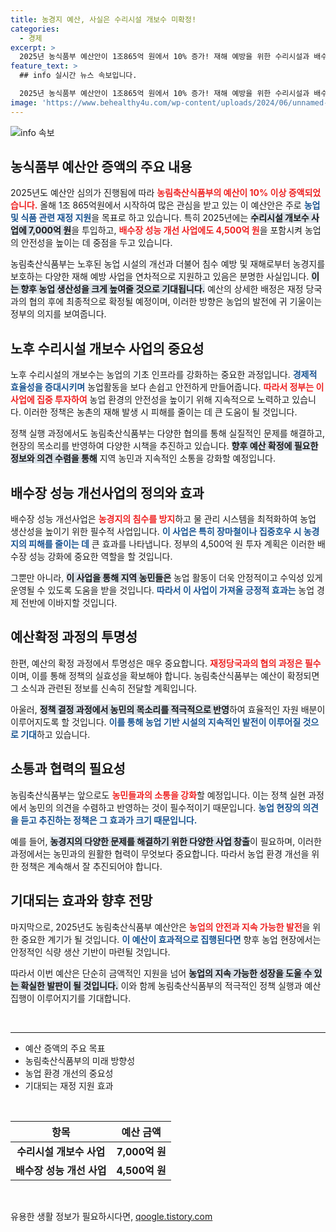 ```yaml
---
title: 농경지 예산, 사실은 수리시설 개보수 미확정!
categories:
  - 경제
excerpt: >
  2025년 농식품부 예산안이 1조865억 원에서 10% 증가! 재해 예방을 위한 수리시설과 배수장 개선에 1조 1,500억 원 투입, 농업 안전망 구축의 새로운 전환점이 될까요? 클릭하여 자세히 알아보세요!
feature_text: >
  ## info 실시간 뉴스 속보입니다.

  2025년 농식품부 예산안이 1조865억 원에서 10% 증가! 재해 예방을 위한 수리시설과 배수장 개선에 1조 1,500억 원 투입, 농업 안전망 구축의 새로운 전환점이 될까요? 클릭하여 자세히 알아보세요!
image: 'https://www.behealthy4u.com/wp-content/uploads/2024/06/unnamed-file.png'
---
```


<p><img src="https://www.behealthy4u.com/wp-content/uploads/2024/06/unnamed-file.png" alt="info 속보" /></p>

<h2 data-ke-size="size26">농식품부 예산안 증액의 주요 내용</h2>

<p data-ke-size="size16">2025년도 예산안 심의가 진행됨에 따라 <b><span style="color: #ee2323;">농림축산식품부의 예산이 10% 이상 증액되었습니다.</span></b> 올해 1조 865억원에서 시작하여 많은 관심을 받고 있는 이 예산안은 주로 <b><span style="color: #1a5490;">농업 및 식품 관련 재정 지원</span></b>을 목표로 하고 있습니다. 특히 2025년에는 <b><span style="background-color: #21538527;">수리시설 개보수 사업에 7,000억 원</span></b>을 투입하고, <b><span style="color: #ee2323;">배수장 성능 개선 사업에도 4,500억 원</span></b>을 포함시켜 농업의 안전성을 높이는 데 중점을 두고 있습니다.</p>

<p data-ke-size="size16">농림축산식품부는 노후된 농업 시설의 개선과 더불어 침수 예방 및 재해로부터 농경지를 보호하는 다양한 재해 예방 사업을 연차적으로 지원하고 있음은 분명한 사실입니다. <b><span style="background-color: #21538527;">이는 향후 농업 생산성을 크게 높여줄 것으로 기대됩니다.</span></b> 예산의 상세한 배정은 재정 당국과의 협의 후에 최종적으로 확정될 예정이며, 이러한 방향은 농업의 발전에 귀 기울이는 정부의 의지를 보여줍니다.</p>

<h2 data-ke-size="size26">노후 수리시설 개보수 사업의 중요성</h2>

<p data-ke-size="size16">노후 수리시설의 개보수는 농업의 기초 인프라를 강화하는 중요한 과정입니다. <b><span style="color: #1a5490;">경제적 효율성을 증대시키며</span></b> 농업활동을 보다 손쉽고 안전하게 만들어줍니다. <b><span style="color: #ee2323;">따라서 정부는 이 사업에 집중 투자하여</span></b> 농업 환경의 안전성을 높이기 위해 지속적으로 노력하고 있습니다. 이러한 정책은 농촌의 재해 발생 시 피해를 줄이는 데 큰 도움이 될 것입니다.</p>

<p data-ke-size="size16">정책 실행 과정에서도 농림축산식품부는 다양한 협의를 통해 실질적인 문제를 해결하고, 현장의 목소리를 반영하여 다양한 시책을 추진하고 있습니다. <b><span style="background-color: #21538527;">향후 예산 확정에 필요한 정보와 의견 수렴을 통해</span></b> 지역 농민과 지속적인 소통을 강화할 예정입니다.</p>

<h2 data-ke-size="size26">배수장 성능 개선사업의 정의와 효과</h2>

<p data-ke-size="size16">배수장 성능 개선사업은 <b><span style="color: #ee2323;">농경지의 침수를 방지</span></b>하고 물 관리 시스템을 최적화하여 농업 생산성을 높이기 위한 필수적 사업입니다. <b><span style="color: #1a5490;">이 사업은 특히 장마철이나 집중호우 시 농경지의 피해를 줄이는 데</span></b> 큰 효과를 나타냅니다. 정부의 4,500억 원 투자 계획은 이러한 배수장 성능 강화에 중요한 역할을 할 것입니다.</p>

<p data-ke-size="size16">그뿐만 아니라, <b><span style="background-color: #21538527;">이 사업을 통해 지역 농민들은</span></b> 농업 활동이 더욱 안정적이고 수익성 있게 운영될 수 있도록 도움을 받을 것입니다. <b><span style="color: #1a5490;">따라서 이 사업이 가져올 긍정적 효과는</span></b> 농업 경제 전반에 이바지할 것입니다.</p>

<h2 data-ke-size="size26">예산확정 과정의 투명성</h2>

<p data-ke-size="size16">한편, 예산의 확정 과정에서 투명성은 매우 중요합니다. <b><span style="color: #ee2323;">재정당국과의 협의 과정은 필수</span></b>이며, 이를 통해 정책의 실효성을 확보해야 합니다. 농림축산식품부는 예산이 확정되면 그 소식과 관련된 정보를 신속히 전달할 계획입니다.</p>

<p data-ke-size="size16">아울러, <b><span style="background-color: #21538527;">정책 결정 과정에서 농민의 목소리를 적극적으로 반영</span></b>하여 효율적인 자원 배분이 이루어지도록 할 것입니다. <b><span style="color: #1a5490;">이를 통해 농업 기반 시설의 지속적인 발전이 이루어질 것으로 기대</span></b>하고 있습니다.</p>

<h2 data-ke-size="size26">소통과 협력의 필요성</h2>

<p data-ke-size="size16">농림축산식품부는 앞으로도 <b><span style="color: #ee2323;">농민들과의 소통을 강화</span></b>할 예정입니다. 이는 정책 실현 과정에서 농민의 의견을 수렴하고 반영하는 것이 필수적이기 때문입니다. <b><span style="color: #1a5490;">농업 현장의 의견을 듣고 추진하는 정책은 그 효과가 크기 때문입니다.</span></b></p>

<p data-ke-size="size16">예를 들어, <b><span style="background-color: #21538527;">농경지의 다양한 문제를 해결하기 위한 다양한 사업 창출</span></b>이 필요하며, 이러한 과정에서는 농민과의 원활한 협력이 무엇보다 중요합니다. 따라서 농업 환경 개선을 위한 정책은 계속해서 잘 추진되어야 합니다.</p>

<h2 data-ke-size="size26">기대되는 효과와 향후 전망</h2>

<p data-ke-size="size16">마지막으로, 2025년도 농림축산식품부 예산안은 <b><span style="color: #ee2323;">농업의 안전과 지속 가능한 발전</span></b>을 위한 중요한 계기가 될 것입니다. <b><span style="color: #1a5490;">이 예산이 효과적으로 집행된다면</span></b> 향후 농업 현장에서는 안정적인 식량 생산 기반이 마련될 것입니다.</p>

<p data-ke-size="size16">따라서 이번 예산은 단순히 금액적인 지원을 넘어 <b><span style="background-color: #21538527;">농업의 지속 가능한 성장을 도울 수 있는 확실한 발판이 될 것입니다.</span></b> 이와 함께 농림축산식품부의 적극적인 정책 실행과 예산 집행이 이루어지기를 기대합니다.</p>

<p data-ke-size="size16">&nbsp;</p>

<hr>

<ul>
    <li>예산 증액의 주요 목표</li>
    <li>농림축산식품부의 미래 방향성</li>
    <li>농업 환경 개선의 중요성</li>
    <li>기대되는 재정 지원 효과</li>
</ul>

<p data-ke-size="size16">&nbsp;</p>

<table>
    <thead>
        <tr>
            <th style="text-align: center; height: 17px;"><b>항목</b></th>
            <th style="text-align: center; height: 17px;"><b>예산 금액</b></th>
        </tr>
    </thead>
    <tbody>
        <tr>
            <td style="text-align: center; height: 17px;"><b>수리시설 개보수 사업</b></td>
            <td style="text-align: center; height: 17px;"><b>7,000억 원</b></td>
        </tr>
        <tr>
            <td style="text-align: center; height: 17px;"><b>배수장 성능 개선 사업</b></td>
            <td style="text-align: center; height: 17px;"><b>4,500억 원</b></td>
        </tr>
    </tbody>
</table>

<p data-ke-size="size16">&nbsp;</p>
유용한 생활 정보가 필요하시다면, <a href="https://qoogle.tistory.com" rel="dofollow">qoogle.tistory.com</a>


